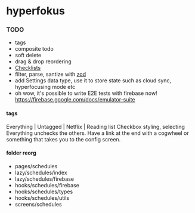 # hyperfokus

### TODO

- tags
- composite todo
- soft delete
- drag & drop reordering
- [Checklists](https://culturedcode.com/things/whats-new/)
- filter, parse, santize with [zod](https://www.npmjs.com/package/zod)
- add Settings data type, use it to store state such as cloud sync, hyperfocusing mode etc
- oh wow, it's possible to write E2E tests with firebase now! https://firebase.google.com/docs/emulator-suite

#### tags

Everything | Untagged | Netflix | Reading list
Checkbox styling, selecting Everything unchecks the others. Have a link at the end with a cogwheel or something that takes you to the config screen.

#### folder reorg

- pages/schedules
- lazy/schedules/index
- lazy/schedules/firebase
- hooks/schedules/firebase
- hooks/schedules/types
- hooks/schedules/utils
- screens/schedules
